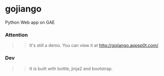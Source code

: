 gojiango
========

Python Web app on GAE

### Attention
>> It's still a demo.
>> You can view it at http://gojiango.appsp0t.com/.

### Dev
>> It is built with bottle, jinja2 and bootstrap.
